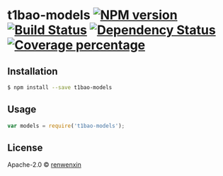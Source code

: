 # t1bao-models [![NPM version][npm-image]][npm-url] [![Build Status][travis-image]][travis-url] [![Dependency Status][daviddm-image]][daviddm-url] [![Coverage percentage][coveralls-image]][coveralls-url]
> 

## Installation

```sh
$ npm install --save t1bao-models
```

## Usage

```js
var models = require('t1bao-models');

```
## License

Apache-2.0 © [renwenxin](www.t1bao.com)


[npm-image]: https://badge.fury.io/js/t1bao-models.svg
[npm-url]: https://npmjs.org/package/t1bao-models
[travis-image]: https://travis-ci.org/t1bao/t1bao-models.svg?branch=master
[travis-url]: https://travis-ci.org/t1bao/t1bao-models
[daviddm-image]: https://david-dm.org/t1bao/t1bao-models.svg?theme=shields.io
[daviddm-url]: https://david-dm.org/t1bao/t1bao-models
[coveralls-image]: https://coveralls.io/repos/t1bao/t1bao-models/badge.svg
[coveralls-url]: https://coveralls.io/r/t1bao/t1bao-models
